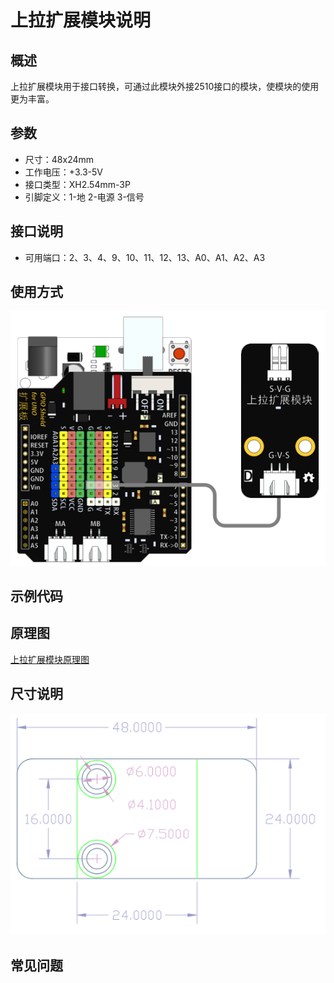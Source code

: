 # 上拉扩展模块说明   

## 概述
上拉扩展模块用于接口转换，可通过此模块外接2510接口的模块，使模块的使用更为丰富。

## 参数 
- 尺寸：48x24mm
- 工作电压：+3.3-5V
- 接口类型：XH2.54mm-3P
- 引脚定义：1-地 2-电源 3-信号

## 接口说明
- 可用端口：2、3、4、9、10、11、12、13、A0、A1、A2、A3

## 使用方式
![](./images/23.png)

## 示例代码

## 原理图
[上拉扩展模块原理图](https://github.com/Haohaodada-official/haohaodada-docs/blob/master/%E5%8E%9F%E7%90%86%E5%9B%BE/%E4%B8%8A%E6%8B%89%E6%89%A9%E5%B1%95%E6%A8%A1%E5%9D%97.pdf)

## 尺寸说明
![](./images/01.png)

## 常见问题